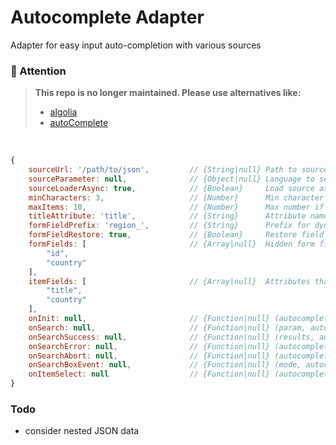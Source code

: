# Autocomplete Adapter
Adapter for easy input auto-completion with various sources


### 🛑  Attention
> **This repo is no longer maintained. Please use alternatives like:**
> - [algolia](https://www.algolia.com/doc/guides/building-search-ui/ui-and-ux-patterns/autocomplete/js/#autocomplete-or-instantsearchjs)
> - [autoComplete](https://github.com/TarekRaafat/autoComplete.js)


<br/> 

```js
{
    sourceUrl: '/path/to/json',         // {String|null} Path to source (JSON)
    sourceParameter: null,              // {Object|null} Language to search
    sourceLoaderAsync: true,            // {Boolean}     Load source asynchronous
    minCharacters: 3,                   // {Number}      Min character length
    maxItems: 10,                       // {Number}      Max number if items
    titleAttribute: 'title',            // {String}      Attribute name to be filled into the search input after selecting an item
    formFieldPrefix: 'region_',         // {String}      Prefix for dynamic created form fields
    formFieldRestore: true,             // {Boolean}     Restore field values
    formFields: [                       // {Array|null}  Hidden form fields, which are created and will be filled out after selecting an item
        "id",
        "country"
    ],
    itemFields: [                       // {Array|null}  Attributes that are output for each element
        "title",
        "country"
    ],
    onInit: null,                       // {Function|null} (autocomplete)            Callback on init
    onSearch: null,                     // {Function|null} (param, autocomplete)     Disable the default search function.
    onSearchSuccess: null,              // {Function|null} (results, autocomplete)   Callback if search succeed
    onSearchError: null,                // {Function|null} (autocomplete)            Callback in case of faulty search
    onSearchAbort: null,                // {Function|null} (autocomplete)            Callback in case of abort search
    onSearchBoxEvent: null,             // {Function|null} (mode, autocomplete)      Callback to handle search box behavior
    onItemSelect: null                  // {Function|null} (autocomplete)            Callback if an itemSelected
}
```

### Todo
- consider nested JSON data
